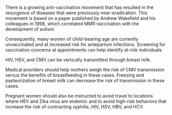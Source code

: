 There is a growing anti-vaccination movement that has resulted in the resurgence of diseases that were previously near-eradication. This movement is based on a paper published by Andrew Wakefield and his colleagues in 1998, which correlated MMR vaccination with the development of autism.

Consequently, many women of child-bearing age are currently unvaccinated and at increased risk for antepartum infections. Screening for vaccination concerns at appointments can help identify at-risk individuals.

HIV, HSV, and CMV can be vertically transmitted through breast milk.

Medical providers should help mothers weigh the risk of CMV transmission versus the benefits of breastfeeding in these cases. Freezing and pasteurization of breast milk can decrease the risk of transmission in these cases.

Pregnant women should also be instructed to avoid travel to locations where HEV and Zika virus are endemic and to avoid high-risk behaviors that increase the risk of contracting syphilis, HIV, HSV, HBV, and HCV.